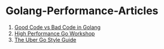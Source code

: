 # Golang-Performance-Articles

1. [Good Code vs Bad Code in Golang](https://teivah.medium.com/good-code-vs-bad-code-in-golang-84cb3c5da49d)
2. [High Performance Go Workshop](https://dave.cheney.net/high-performance-go-workshop/dotgo-paris.html)
3. [The Uber Go Style Guide](https://github.com/uber-go/guide)